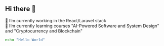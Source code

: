 ## Hi there 👋


🔭 I’m currently working in the React/Laravel stack  
🌱 I’m currently learning courses "AI-Powered Software and System Design" and "Cryptocurrency and Blockchain"

```bash
echo "Hello World"
```
```bash
